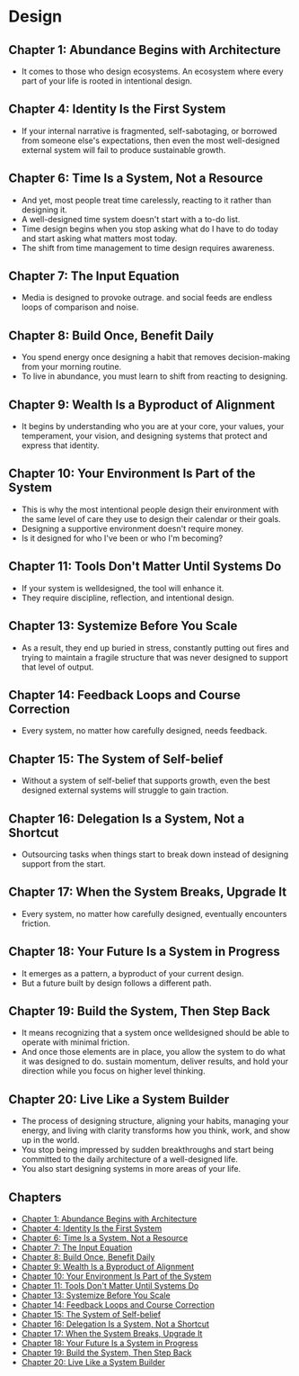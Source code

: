 # Design

## Chapter 1: Abundance Begins with Architecture
- It comes to those who design ecosystems. An ecosystem where every part of your life is rooted in intentional design.

## Chapter 4: Identity Is the First System
- If your internal narrative is fragmented, self-sabotaging, or borrowed from someone else's expectations, then even the most well-designed external system will fail to produce sustainable growth.

## Chapter 6: Time Is a System, Not a Resource
- And yet, most people treat time carelessly, reacting to it rather than designing it.
- A well-designed time system doesn't start with a to-do list.
- Time design begins when you stop asking what do I have to do today and start asking what matters most today.
- The shift from time management to time design requires awareness.

## Chapter 7: The Input Equation
- Media is designed to provoke outrage. and social feeds are endless loops of comparison and noise.

## Chapter 8: Build Once, Benefit Daily
- You spend energy once designing a habit that removes decision-making from your morning routine.
- To live in abundance, you must learn to shift from reacting to designing.

## Chapter 9: Wealth Is a Byproduct of Alignment
- It begins by understanding who you are at your core, your values, your temperament, your vision, and designing systems that protect and express that identity.

## Chapter 10: Your Environment Is Part of the System
- This is why the most intentional people design their environment with the same level of care they use to design their calendar or their goals.
- Designing a supportive environment doesn't require money.
- Is it designed for who I've been or who I'm becoming?

## Chapter 11: Tools Don't Matter Until Systems Do
- If your system is welldesigned, the tool will enhance it.
- They require discipline, reflection, and intentional design.

## Chapter 13: Systemize Before You Scale
- As a result, they end up buried in stress, constantly putting out fires and trying to maintain a fragile structure that was never designed to support that level of output.

## Chapter 14: Feedback Loops and Course Correction
- Every system, no matter how carefully designed, needs feedback.

## Chapter 15: The System of Self-belief
- Without a system of self-belief that supports growth, even the best designed external systems will struggle to gain traction.

## Chapter 16: Delegation Is a System, Not a Shortcut
- Outsourcing tasks when things start to break down instead of designing support from the start.

## Chapter 17: When the System Breaks, Upgrade It
- Every system, no matter how carefully designed, eventually encounters friction.

## Chapter 18: Your Future Is a System in Progress
- It emerges as a pattern, a byproduct of your current design.
- But a future built by design follows a different path.

## Chapter 19: Build the System, Then Step Back
- It means recognizing that a system once welldesigned should be able to operate with minimal friction.
- And once those elements are in place, you allow the system to do what it was designed to do. sustain momentum, deliver results, and hold your direction while you focus on higher level thinking.

## Chapter 20: Live Like a System Builder
- The process of designing structure, aligning your habits, managing your energy, and living with clarity transforms how you think, work, and show up in the world.
- You stop being impressed by sudden breakthroughs and start being committed to the daily architecture of a well-designed life.
- You also start designing systems in more areas of your life.

## Chapters
- [Chapter 1: Abundance Begins with Architecture](docs/chapters/01/chapter.md)
- [Chapter 4: Identity Is the First System](docs/chapters/04/chapter.md)
- [Chapter 6: Time Is a System, Not a Resource](docs/chapters/06/chapter.md)
- [Chapter 7: The Input Equation](docs/chapters/07/chapter.md)
- [Chapter 8: Build Once, Benefit Daily](docs/chapters/08/chapter.md)
- [Chapter 9: Wealth Is a Byproduct of Alignment](docs/chapters/09/chapter.md)
- [Chapter 10: Your Environment Is Part of the System](docs/chapters/10/chapter.md)
- [Chapter 11: Tools Don't Matter Until Systems Do](docs/chapters/11/chapter.md)
- [Chapter 13: Systemize Before You Scale](docs/chapters/13/chapter.md)
- [Chapter 14: Feedback Loops and Course Correction](docs/chapters/14/chapter.md)
- [Chapter 15: The System of Self-belief](docs/chapters/15/chapter.md)
- [Chapter 16: Delegation Is a System, Not a Shortcut](docs/chapters/16/chapter.md)
- [Chapter 17: When the System Breaks, Upgrade It](docs/chapters/17/chapter.md)
- [Chapter 18: Your Future Is a System in Progress](docs/chapters/18/chapter.md)
- [Chapter 19: Build the System, Then Step Back](docs/chapters/19/chapter.md)
- [Chapter 20: Live Like a System Builder](docs/chapters/20/chapter.md)
